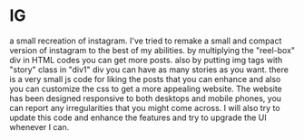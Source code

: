 # IG
a small recreation of instagram.
I've tried to remake a small and compact version of instagram to the best of my abilities.
by multiplying the "reel-box" div in HTML codes you can get more posts.
also by putting img tags with "story" class in "div1" div you can have as many stories as you want.
there is a very small js code for liking the posts that you can enhance and also you can customize the css to get a more appealing website.
The website has been designed responsive to both desktops and mobile phones, you can report any irregularities that you might come across.
I will also try to update this code and enhance the features and try to upgrade the UI whenever I can.
